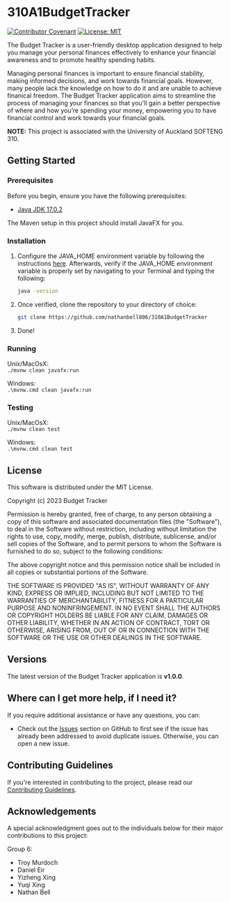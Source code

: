 # 310A1BudgetTracker


[![Contributor Covenant](https://img.shields.io/badge/Contributor%20Covenant-2.1-4baaaa.svg)](CODE_OF_CONDUCT.md)
[![License: MIT](https://img.shields.io/badge/License-MIT-yellow.svg)](LICENSE.md)


The Budget Tracker is a user-friendly desktop application designed to help you manage your personal finances effectively to enhance your financial awareness and to promote healthy spending habits.

Managing personal finances is important to ensure financial stability, making informed decisions, and work towards financial goals. However, many people lack the knowledge on how to do it and are unable to achieve finanical freedom. The Budget Tracker application aims to streamline the process of managing your finances so that you'll gain a better perspective of where and how you’re spending your money, empowering you to have financial control and work towards your financial goals.

**NOTE:** This project is associated with the University of Auckland SOFTENG 310.

## Getting Started

### Prerequisites

Before you begin, ensure you have the following prerequisites:

- [Java JDK 17.0.2](https://www.oracle.com/java/technologies/javase/jdk17-archive-downloads.html)

The Maven setup in this project should install JavaFX for you.

### Installation
1. Configure the JAVA_HOME environment variable by following the instructions [here](https://www.java.com/en/download/help/path.html). Afterwards, verify if the JAVA_HOME environment variable is properly set by navigating to your Terminal and typing the following:
   ```bash
   java -version
2. Once verified, clone the repository to your directory of choice:
   ```bash
   git clone https://github.com/nathanbell806/310A1BudgetTracker
3. Done!


### Running
Unix/MacOsX:  
`./mvnw clean javafx:run`

Windows:  
`.\mvnw.cmd clean javafx:run`
### Testing
Unix/MacOsX:  
`./mvnw clean test`

Windows:  
`.\mvnw.cmd clean test`

## License
This software is distributed under the MIT License.

Copyright (c) 2023 Budget Tracker

Permission is hereby granted, free of charge, to any person obtaining a copy
of this software and associated documentation files (the "Software"), to deal
in the Software without restriction, including without limitation the rights
to use, copy, modify, merge, publish, distribute, sublicense, and/or sell
copies of the Software, and to permit persons to whom the Software is
furnished to do so, subject to the following conditions:

The above copyright notice and this permission notice shall be included in all
copies or substantial portions of the Software.

THE SOFTWARE IS PROVIDED "AS IS", WITHOUT WARRANTY OF ANY KIND, EXPRESS OR
IMPLIED, INCLUDING BUT NOT LIMITED TO THE WARRANTIES OF MERCHANTABILITY,
FITNESS FOR A PARTICULAR PURPOSE AND NONINFRINGEMENT. IN NO EVENT SHALL THE
AUTHORS OR COPYRIGHT HOLDERS BE LIABLE FOR ANY CLAIM, DAMAGES OR OTHER
LIABILITY, WHETHER IN AN ACTION OF CONTRACT, TORT OR OTHERWISE, ARISING FROM,
OUT OF OR IN CONNECTION WITH THE SOFTWARE OR THE USE OR OTHER DEALINGS IN THE
SOFTWARE.

## Versions
The latest version of the Budget Tracker application is **v1.0.0**.

## Where can I get more help, if I need it?
If you require additional assistance or have any questions, you can:

- Check out the [Issues](https://github.com/nathanbell806/310A1BudgetTracker/issues) section on GitHub to first see if the issue has already been addressed to avoid duplicate issues. Otherwise, you can open a new issue.

## Contributing Guidelines
If you're interested in contributing to the project, please read our [Contributing Guidelines](https://https://github.com/nathanbell806/310A1BudgetTracker/blob/main/CONTRIBUTING.md).

## Acknowledgements

A special acknowledgment goes out to the individuals below for their major contributions to this project:

Group 6:
- Troy Murdoch
- Daniel Eir
- Yizheng Xing
- Yuqi Xing
- Nathan Bell




